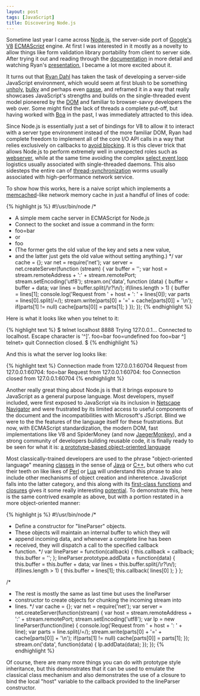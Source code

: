 ```yaml
---
layout: post
tags: [JavaScript]
title: Discovering Node.js
---
```

Sometime last year I came across
[Node.js](http://nodejs.org), the server-side port of
[Google's V8](http://code.google.com/p/v8/)
[ECMAScript](http://en.wikipedia.org/wiki/ECMAScript) engine. At first
I was interested in it mostly as a novelty to allow things like form validation
library portability from client to server side.  After trying it out and
reading through the [documentation](http://nodejs.org/docs/latest/api/) in more
detail and watching Ryan's
[presentation](http://developer.yahoo.com/yui/theater/video.php?v=dahl-node),
I became a lot more excited about it.

It turns out that
[Ryan Dahl](http://tinyclouds.org/) has taken the task of developing a server-side
JavaScript environment, which would seem at first blush to be something
[unholy](http://en.wikipedia.org/wiki/JScript),
[bulky](http://en.wikipedia.org/wiki/Rhino_(JavaScript_engine)) and perhaps even
[passe](http://en.wikipedia.org/wiki/Netscape_Enterprise_Server"), and reframed
it in a way that really showcases JavaScript's strengths and builds on the
single-threaded event model pioneered by the
[DOM](https://developer.mozilla.org/en/DOM) and familiar to browser-savvy
developers the web over. Some might find the lack of threads a complete put-off,
but having worked with [Boa](http://www.boa.org/) in the past, I was immediately
attracted to this idea.

Since Node.js is essentially just a set of bindings for
V8 to allow it to interact with a server type environment instead of the more
familiar DOM, Ryan had complete freedom to implement all of the core I/O API
calls in a way that relies exclusively on callbacks to
[avoid blocking](http://en.wikipedia.org/wiki/Asynchronous_I/O). It is this
clever trick that allows Node.js to perform extremely well in unexpected roles
such as
[webserver](http://posterous.ngspinners.com/benchmarking-static-file-servers-lightnode-li),
while at the same time avoiding the complex
[select event loop](http://linux.die.net/man/2/select) logistics usually
associated with single-threaded daemons. This also sidesteps the entire can of
[thread-synchronization](http://java.sun.com/docs/books/jls/second_edition/html/memory.doc.html)
worms usually associated with high-performance network service.

To show how this
works, here is a naive script which implements a
[memcached](http://memcached.org/)-like network memory cache in just a handful of
lines of code:

{% highlight js %}
#!/usr/bin/node
/*
 * A simple mem cache server in ECMAScript for Node.js
 * Connect to the socket and issue a command in the form:
 *   foo=bar
 * or
 *   foo
 * (The former gets the old value of the key and sets a new value,
 * and the latter just gets the old value without setting anything.)
 */
var cache = {};
var net = require('net');
var server = net.createServer(function (stream) {
    var buffer = '';
    var host = stream.remoteAddress + ':' + stream.remotePort;
    stream.setEncoding('utf8');
    stream.on('data', function (data) {
        buffer = buffer + data;
        var lines = buffer.split(/\r?\n/);
        if(lines.length > 1) {
            buffer = lines[1];
            console.log('Request from ' + host + ': ' + lines[0]);
            var parts = lines[0].split(/=/);
            stream.write(parts[0] + '=' + cache[parts[0]] + '\n');
            if(parts[1] != null) cache[parts[0]] = parts[1];
        }
    });
});
{% endhighlight %}

Here is what it looks like when you telnet to it:

{% highlight text %}
$ telnet localhost 8888
Trying 127.0.0.1...
Connected to localhost.
Escape character is '^]'.
foo=bar
foo=undefined
foo
foo=bar
^]
telnet> quit
Connection closed.
$
{% endhighlight %}
    
And this is what the server log looks like:

{% highlight text %}
Connection made from 127.0.0.1:60704
Request from 127.0.0.1:60704: foo=bar
Request from 127.0.0.1:60704: foo
Connection closed from 127.0.0.1:60704
{% endhighlight %}

Another really great thing about Node.js is that it brings exposure to
JavaScript as a general purpose language. Most developers, myself included,
were first exposed to JavaScript via its inclusion in
[Netscape Navigator](http://en.wikipedia.org/wiki/Netscape_Navigator) and were
frustrated by its limited access to useful components of the document and the
incompatibilities with Microsoft's JScript. Blind we were to the the features
of the language itself for these frustrations. But now, with ECMAScript
standardization, the modern DOM, fast implementations like V8 and SpiderMoney
(and now [JaegerMonkey](https://wiki.mozilla.org/JaegerMonkey)), and a strong
community of developers building reusable code, it is finally ready to be seen
for what it is:
[a prototype-based object-oriented language](http://www.crockford.com/javascript/javascript.html)

Most classically-trained developers are used to the phrase "object-oriented
language" meaning [classes](http://www.bfoit.org/itp/JavaClass.html) in the
sense of
[Java](http://pages.cs.wisc.edu/~cs368-1/JavaTutorial/NOTES/Java-Classes.html)
or [C++](http://www.cplusplus.com/doc/tutorial/classes/), but others who cut
their teeth on like likes of [Perl](http://perldoc.perl.org/perlobj.html) or
[Lua](http://www.lua.org/pil/16.1.html) will understand this phrase to also
include other mechanisms of object creation and inheretence. JavaScript falls
into the latter category, and this along with its
[first-class functions](http://www.joelonsoftware.com/items/2006/08/01.html)
and [closures](http://en.wikipedia.org/wiki/Closure_(computer_science)) gives
it some really interesting
[potential](http://javascript.crockford.com/private.html). To demonstrate
this, here is the same contrived example as above, but with a portion
restated in a more object-oriented manner:

{% highlight js %}
#!/usr/bin/node
/*
 * Define a constructor for "lineParser" objects.
 * These objects will maintain an internal buffer to which they will
 * append incoming data, and whenever a complete line has been
 * received, they will dispatch a call to the specified callback
 * function.
 */
var lineParser = function(callback) {
    this.callback = callback;
    this.buffer = '';
};
lineParser.prototype.addData = function(data) {
    this.buffer = this.buffer + data;
    var lines = this.buffer.split(/\r?\n/);
    if(lines.length > 1) {
        this.buffer = lines[1];
        this.callback( lines[0] );
    }
};

/*
 * The rest is mostly the same as last time but uses the lineParser
 * constructor to create objects for chunking the incoming stream into
 * lines.
 */
var cache = {};
var net = require('net');
var server = net.createServer(function(stream) {
    var host = stream.remoteAddress + ':' + stream.remotePort;
    stream.setEncoding('utf8');
    var lp = new lineParser(function(line) {
        console.log('Request from ' + host + ': ' + line);
        var parts = line.split(/=/);
        stream.write(parts[0] + '=' + cache[parts[0]] + '\n');
        if(parts[1] != null) cache[parts[0]] = parts[1];
    });
    stream.on('data', function(data) { lp.addData(data); });
});
{% endhighlight %}

Of course, there are many more things you can do with prototype style
inheritance, but this demonstrates that it can be used to emulate the classical
class mechanism and also demonstrates the use of a closure to bind the local
"host" variable to the callback provided to the lineParser constructor.